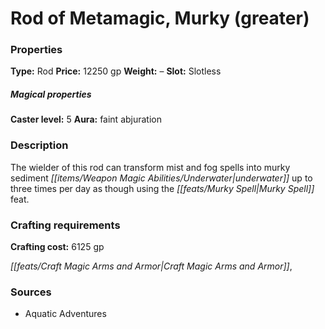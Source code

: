 ﻿---
Title: "Rod of Metamagic, Murky (greater)"
Type: "Rod"
Price: "12250 gp"
Weight: "–"
Slot: "Slotless"
Caster level: "5"
Aura: "faint abjuration"
Description: |
  "The wielder of this rod can transform mist and fog spells into murky sediment underwater up to three times per day as though using the Murky Spell feat."
Crafting cost: "6125 gp"
Sources: "['Aquatic Adventures']"
---

# Rod of Metamagic, Murky (greater)

### Properties

**Type:** Rod **Price:** 12250 gp **Weight:** – **Slot:** Slotless

##### Magical properties

**Caster level:** 5 **Aura:** faint abjuration

### Description

The wielder of this rod can transform mist and fog spells into murky sediment _[[items/Weapon Magic Abilities/Underwater|underwater]]_ up to three times per day as though using the _[[feats/Murky Spell|Murky Spell]]_ feat.

### Crafting requirements

**Crafting cost:** 6125 gp

_[[feats/Craft Magic Arms and Armor|Craft Magic Arms and Armor]]_,

### Sources

* Aquatic Adventures